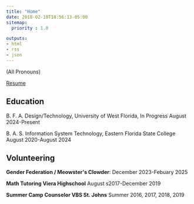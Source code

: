```yaml
---
title: "Home"
date: 2018-02-10T18:56:13-05:00
sitemap:
  priority : 1.0

outputs:
- html
- rss
- json
---
```

(All Pronouns)

[Resume](/two_kearns_resume.pdf)

## Education

B. F. A. Design/Technology, University of West Florida, In Progress August 2024-Present

B. A. S. Information System Technology, Eastern Florida State College August 2020-August 2024

## Volunteering

**Gender Federation / Meowster's Clowder**: December 2023-Febuary 2025

**Math Tutoring Viera Highschool** August s2017-December 2019

**Summer Camp Counselor VBS St. Johns** Summer 2016, 2017, 2018, 2019
